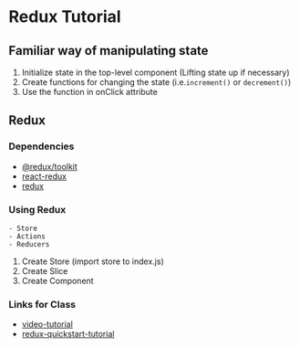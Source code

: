 # Redux Tutorial

## Familiar way of manipulating state

1. Initialize state in the top-level component (Lifting state up if necessary)
2. Create functions for changing the state (i.e.`increment()` or `decrement()`)
3. Use the function in onClick attribute

## Redux

### Dependencies

- [@redux/toolkit](https://www.npmjs.com/package/@reduxjs/toolkit)
- [react-redux](https://www.npmjs.com/package/react-redux)
- [redux](https://www.npmjs.com/package/redux)

### Using Redux

    - Store
    - Actions
    - Reducers

1. Create Store (import store to index.js)
2. Create Slice
3. Create Component

### Links for Class

- [video-tutorial](https://www.youtube.com/watch?v=9boMnm5X9ak&list=PLC3y8-rFHvwheJHvseC3I0HuYI2f46oAK)
- [redux-quickstart-tutorial](https://redux.js.org/tutorials/quick-start)
